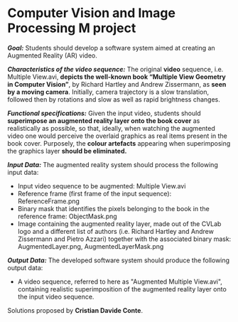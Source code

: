 # Computer Vision and Image Processing M project
***Goal:***
Students should develop a software system aimed at creating an Augmented Reality (AR) video.

***Characteristics of the video sequence:*** The original **video** sequence, i.e. Multiple View.avi, **depicts the well-known book “Multiple View
Geometry in Computer Vision”**, by Richard Hartley and Andrew Zissermann, as **seen by a moving
camera**. Initially, camera trajectory is a slow translation, followed then by rotations and slow as well
as rapid brightness changes. 

***Functional specifications:*** 
Given the input video, students should **superimpose an augmented reality layer onto the book cover**
as realistically as possible, so that, ideally, when watching the augmented video one would perceive
the overlaid graphics as real items present in the book cover. Purposely, the **colour artefacts**
appearing when superimposing the graphics layer **should be eliminated.**

***Input Data:***
The augmented reality system should process the following input data:
- Input video sequence to be augmented: Multiple View.avi
- Reference frame (first frame of the input sequence): ReferenceFrame.png
- Binary mask that identifies the pixels belonging to the book in the reference frame:
ObjectMask.png
- Image containing the augmented reality layer, made out of the CVLab logo and a different
list of authors (i.e. Richard Hartley and Andrew Zissermann and Pietro Azzari) together
with the associated binary mask: AugmentedLayer.png, AugmentedLayerMask.png

***Output Data:***
The developed software system should produce the following output data:
- A video sequence, referred to here as "Augmented Multiple View.avi", containing realistic
superimposition of the augmented reality layer onto the input video sequence. 

Solutions proposed by **Cristian Davide Conte**.
